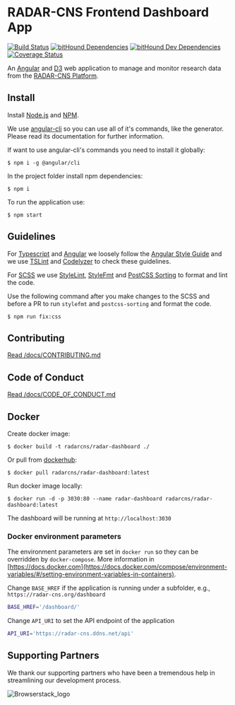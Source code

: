 # RADAR-CNS Frontend Dashboard App

[![Build Status](https://travis-ci.org/RADAR-CNS/RADAR-Dashboard.svg?branch=develop)](https://travis-ci.org/RADAR-CNS/RADAR-Dashboard) [![bitHound Dependencies](https://www.bithound.io/github/RADAR-CNS/RADAR-Dashboard/badges/dependencies.svg)](https://www.bithound.io/github/RADAR-CNS/RADAR-Dashboard/develop/dependencies/npm) [![bitHound Dev Dependencies](https://www.bithound.io/github/RADAR-CNS/RADAR-Dashboard/badges/devDependencies.svg)](https://www.bithound.io/github/RADAR-CNS/RADAR-Dashboard/develop/dependencies/npm) [![Coverage Status](https://coveralls.io/repos/github/RADAR-CNS/RADAR-Dashboard/badge.svg?branch=develop)](https://coveralls.io/github/RADAR-CNS/RADAR-Dashboard?branch=develop)

An [Angular](https://angular.io/) and [D3](https://d3js.org/) web application to manage and monitor research data from the [RADAR-CNS Platform](http://radar-cns.org/).

## Install
Install [Node.js](https://nodejs.org/) and [NPM](https://www.npmjs.com/).

We use [angular-cli](https://github.com/angular/angular-cli) so you can use all of it's commands, like the generator. Please read its documentation for further information.

If want to use angular-cli's commands you need to install it globally:
```
$ npm i -g @angular/cli
```

In the project folder install npm dependencies:
```
$ npm i
```

To run the application use:
```
$ npm start
```

## Guidelines
For [Typescript](http://www.typescriptlang.org/) and [Angular](https://angular.io/) we loosely follow the [Angular Style Guide](https://angular.io/docs/ts/latest/guide/style-guide.html) and we use [TSLint](https://github.com/palantir/tslint/) and [Codelyzer](https://github.com/mgechev/codelyzer) to check these guidelines.

For [SCSS](http://sass-lang.com/) we use [StyleLint](https://github.com/stylelint/stylelint), [StyleFmt](https://github.com/morishitter/stylefmt) and [PostCSS Sorting](https://github.com/hudochenkov/postcss-sorting) to format and lint the code.

Use the following command after you make changes to the SCSS and before a PR to run `stylefmt` and `postcss-sorting` and format the code.
```
$ npm run fix:css
```

## Contributing
[Read /docs/CONTRIBUTING.md](https://github.com/RADAR-CNS/RADAR-Dashboard/blob/develop/docs/CONTRIBUTING.md)

## Code of Conduct
[Read /docs/CODE_OF_CONDUCT.md](https://github.com/RADAR-CNS/RADAR-Dashboard/blob/develop/docs/CODE_OF_CONDUCT.md)

## Docker

Create docker image:
```
$ docker build -t radarcns/radar-dashboard ./
```

Or pull from [dockerhub](https://hub.docker.com/r/radarcns/radar-dashboard/):
```
$ docker pull radarcns/radar-dashboard:latest 
```

Run docker image locally:
```
$ docker run -d -p 3030:80 --name radar-dashboard radarcns/radar-dashboard:latest
```

The dashboard will be running at `http://localhost:3030`

### Docker environment parameters

The environment parameters are set in `docker run` so they can be overridden by `docker-compose`. More information in [https://docs.docker.com](https://docs.docker.com/compose/environment-variables/#/setting-environment-variables-in-containers).

Change `BASE_HREF` if the application is running under a subfolder, e.g., `https://radar-cns.org/dashboard`
```bash
BASE_HREF='/dashboard/'
```

Change `API_URI` to set the API endpoint of the application
```bash
API_URI='https://radar-cns.ddns.net/api'
```

## Supporting Partners
We thank our supporting partners who have been a tremendous help in streamlining our development process.

![Browserstack_logo](https://raw.githubusercontent.com/RADAR-CNS/RADAR-Dashboard/develop/docs/supportive-partners-src/brwsrstck.png)
